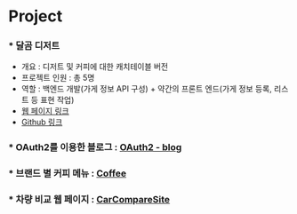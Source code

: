 # Project

### * 달곰 디저트
  - 개요 : 디저트 및 커피에 대한 캐치테이블 버전
  - 프로젝트 인원 : 총 5명
  - 역할 : 백엔드 개발(가게 정보 API 구성) + 약간의 프론트 엔드(가게 정보 등록, 리스트 등 표현 작업)
  - [웹 페이지 링크](https://dalgom.app/)
  - [Github 링크](https://github.com/okwow123/itca)

### * OAuth2를 이용한 블로그 : [OAuth2 - blog](https://github.com/Irwin-Kr/blog)
### * 브랜드 별 커피 메뉴 : [Coffee](https://github.com/Irwin-Kr/coffee)
### * 차량 비교 웹 페이지 : [CarCompareSite](https://github.com/Irwin-Kr/CarCompareSite)
  
<!--
**Irwin-Kr/Irwin-Kr** is a ✨ _special_ ✨ repository because its `README.md` (this file) appears on your GitHub profile.

Here are some ideas to get you started:

- 🔭 I’m currently working on ...
- 🌱 I’m currently learning ...
- 👯 I’m looking to collaborate on ...
- 🤔 I’m looking for help with ...
- 💬 Ask me about ...
- 📫 How to reach me: ...
- 😄 Pronouns: ...
- ⚡ Fun fact: ...
-->
